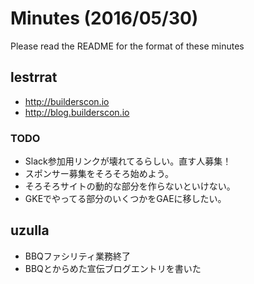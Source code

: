 # Minutes (2016/05/30)

Please read the README for the format of these minutes

## lestrrat

* http://builderscon.io
* http://blog.builderscon.io

### TODO

* Slack参加用リンクが壊れてるらしい。直す人募集！
* スポンサー募集をそろそろ始めよう。
* そろそろサイトの動的な部分を作らないといけない。
* GKEでやってる部分のいくつかをGAEに移したい。

## uzulla

* BBQファシリティ業務終了
* BBQとからめた宣伝ブログエントリを書いた


